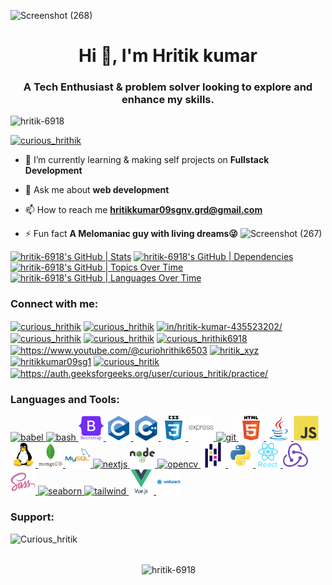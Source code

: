 ![Screenshot (268)](https://github.com/hritik-6918/hritik-6918/assets/83581212/9a5ac7a7-85d8-4147-81b1-37b5afadffa1)
<h1 align="center">Hi 👋, I'm Hritik kumar</h1>
<h3 align="center">A Tech Enthusiast & problem solver looking to explore and enhance my skills.</h3>


<p align="left"> <img src="https://komarev.com/ghpvc/?username=hritik-6918&label=Profile%20views&color=0e75b6&style=flat" alt="hritik-6918" /> </p>

<p align="left"> <a href="https://twitter.com/curious_hrithik" target="blank"><img src="https://img.shields.io/twitter/follow/curious_hrithik?logo=twitter&style=for-the-badge" alt="curious_hrithik" /></a> </p>


- 🌱 I’m currently learning & making self projects on **Fullstack Development**

- 💬 Ask me about **web development**

- 📫 How to reach me **hritikkumar09sgnv.grd@gmail.com**

- ⚡ Fun fact **A Melomaniac guy with living dreams😜**
  ![Screenshot (267)](https://github.com/hritik-6918/hritik-6918/assets/83581212/2ca2daff-9b3f-477d-9231-6fbbb8ba43b8)

[![hritik-6918's GitHub | Stats](https://stats.quine.sh/hritik-6918/github?theme=dark)](https://quine.sh?utm_source=widgets&utm_campaign=hritik-6918)
[![hritik-6918's GitHub | Dependencies](https://stats.quine.sh/hritik-6918/dependencies?theme=dark)](https://quine.sh?utm_source=widgets&utm_campaign=hritik-6918)
[![hritik-6918's GitHub | Topics Over Time](https://stats.quine.sh/hritik-6918/topics-over-time?theme=dark)](https://quine.sh?utm_source=widgets&utm_campaign=hritik-6918)
[![hritik-6918's GitHub | Languages Over Time](https://stats.quine.sh/hritik-6918/languages-over-time?theme=dark)](https://quine.sh?utm_source=widgets&utm_campaign=hritik-6918)
<h3 align="left">Connect with me:</h3>
<p align="left">
<a href="https://codepen.io/curious_hrithik" target="blank"><img align="center" src="https://raw.githubusercontent.com/rahuldkjain/github-profile-readme-generator/master/src/images/icons/Social/codepen.svg" alt="curious_hrithik" height="30" width="40" /></a>
<a href="https://twitter.com/curious_hrithik" target="blank"><img align="center" src="https://raw.githubusercontent.com/rahuldkjain/github-profile-readme-generator/master/src/images/icons/Social/twitter.svg" alt="curious_hrithik" height="30" width="40" /></a>
<a href="https://www.linkedin.com/in/hritik-kumar6918/" target="blank"><img align="center" src="https://raw.githubusercontent.com/rahuldkjain/github-profile-readme-generator/master/src/images/icons/Social/linked-in-alt.svg" alt="in/hritik-kumar-435523202/" height="30" width="40" /></a>
<a href="https://codesandbox.com/curious_hrithik" target="blank"><img align="center" src="https://raw.githubusercontent.com/rahuldkjain/github-profile-readme-generator/master/src/images/icons/Social/codesandbox.svg" alt="curious_hrithik" height="30" width="40" /></a>
<a href="https://fb.com/curious_hrithik" target="blank"><img align="center" src="https://raw.githubusercontent.com/rahuldkjain/github-profile-readme-generator/master/src/images/icons/Social/facebook.svg" alt="curious_hrithik" height="30" width="40" /></a>
<a href="https://instagram.com/curious_hrithik6918" target="blank"><img align="center" src="https://raw.githubusercontent.com/rahuldkjain/github-profile-readme-generator/master/src/images/icons/Social/instagram.svg" alt="curious_hrithik6918" height="30" width="40" /></a>
<a href="https://www.youtube.com/c/https://www.youtube.com/@curiohrithik6503" target="blank"><img align="center" src="https://raw.githubusercontent.com/rahuldkjain/github-profile-readme-generator/master/src/images/icons/Social/youtube.svg" alt="https://www.youtube.com/@curiohrithik6503" height="30" width="40" /></a>
<a href="https://www.codechef.com/users/hritik_xyz" target="blank"><img align="center" src="https://cdn.jsdelivr.net/npm/simple-icons@3.1.0/icons/codechef.svg" alt="hritik_xyz" height="30" width="40" /></a>
<a href="https://www.hackerrank.com/hritikkumar09sg1" target="blank"><img align="center" src="https://raw.githubusercontent.com/rahuldkjain/github-profile-readme-generator/master/src/images/icons/Social/hackerrank.svg" alt="hritikkumar09sg1" height="30" width="40" /></a>
<a href="https://www.leetcode.com/curious_hritik" target="blank"><img align="center" src="https://raw.githubusercontent.com/rahuldkjain/github-profile-readme-generator/master/src/images/icons/Social/leet-code.svg" alt="curious_hritik" height="30" width="40" /></a>
<a href="https://auth.geeksforgeeks.org/user/https://auth.geeksforgeeks.org/user/curious_hritik/practice/" target="blank"><img align="center" src="https://raw.githubusercontent.com/rahuldkjain/github-profile-readme-generator/master/src/images/icons/Social/geeks-for-geeks.svg" alt="https://auth.geeksforgeeks.org/user/curious_hritik/practice/" height="30" width="40" /></a>
</p>

<h3 align="left">Languages and Tools:</h3>
<p align="left"> <a href="https://babeljs.io/" target="_blank" rel="noreferrer"> <img src="https://www.vectorlogo.zone/logos/babeljs/babeljs-icon.svg" alt="babel" width="40" height="40"/> </a> <a href="https://www.gnu.org/software/bash/" target="_blank" rel="noreferrer"> <img src="https://www.vectorlogo.zone/logos/gnu_bash/gnu_bash-icon.svg" alt="bash" width="40" height="40"/> </a> <a href="https://getbootstrap.com" target="_blank" rel="noreferrer"> <img src="https://raw.githubusercontent.com/devicons/devicon/master/icons/bootstrap/bootstrap-plain-wordmark.svg" alt="bootstrap" width="40" height="40"/> </a> <a href="https://www.cprogramming.com/" target="_blank" rel="noreferrer"> <img src="https://raw.githubusercontent.com/devicons/devicon/master/icons/c/c-original.svg" alt="c" width="40" height="40"/> </a> <a href="https://www.w3schools.com/cpp/" target="_blank" rel="noreferrer"> <img src="https://raw.githubusercontent.com/devicons/devicon/master/icons/cplusplus/cplusplus-original.svg" alt="cplusplus" width="40" height="40"/> </a> <a href="https://www.w3schools.com/css/" target="_blank" rel="noreferrer"> <img src="https://raw.githubusercontent.com/devicons/devicon/master/icons/css3/css3-original-wordmark.svg" alt="css3" width="40" height="40"/> </a> <a href="https://expressjs.com" target="_blank" rel="noreferrer"> <img src="https://raw.githubusercontent.com/devicons/devicon/master/icons/express/express-original-wordmark.svg" alt="express" width="40" height="40"/> </a> <a href="https://git-scm.com/" target="_blank" rel="noreferrer"> <img src="https://www.vectorlogo.zone/logos/git-scm/git-scm-icon.svg" alt="git" width="40" height="40"/> </a> <a href="https://www.w3.org/html/" target="_blank" rel="noreferrer"> <img src="https://raw.githubusercontent.com/devicons/devicon/master/icons/html5/html5-original-wordmark.svg" alt="html5" width="40" height="40"/> </a> <a href="https://www.java.com" target="_blank" rel="noreferrer"> <img src="https://raw.githubusercontent.com/devicons/devicon/master/icons/java/java-original.svg" alt="java" width="40" height="40"/> </a> <a href="https://developer.mozilla.org/en-US/docs/Web/JavaScript" target="_blank" rel="noreferrer"> <img src="https://raw.githubusercontent.com/devicons/devicon/master/icons/javascript/javascript-original.svg" alt="javascript" width="40" height="40"/> </a> <a href="https://www.linux.org/" target="_blank" rel="noreferrer"> <img src="https://raw.githubusercontent.com/devicons/devicon/master/icons/linux/linux-original.svg" alt="linux" width="40" height="40"/> </a> <a href="https://www.mongodb.com/" target="_blank" rel="noreferrer"> <img src="https://raw.githubusercontent.com/devicons/devicon/master/icons/mongodb/mongodb-original-wordmark.svg" alt="mongodb" width="40" height="40"/> </a> <a href="https://www.mysql.com/" target="_blank" rel="noreferrer"> <img src="https://raw.githubusercontent.com/devicons/devicon/master/icons/mysql/mysql-original-wordmark.svg" alt="mysql" width="40" height="40"/> </a> <a href="https://nextjs.org/" target="_blank" rel="noreferrer"> <img src="https://cdn.worldvectorlogo.com/logos/nextjs-2.svg" alt="nextjs" width="40" height="40"/> </a> <a href="https://nodejs.org" target="_blank" rel="noreferrer"> <img src="https://raw.githubusercontent.com/devicons/devicon/master/icons/nodejs/nodejs-original-wordmark.svg" alt="nodejs" width="40" height="40"/> </a> <a href="https://opencv.org/" target="_blank" rel="noreferrer"> <img src="https://www.vectorlogo.zone/logos/opencv/opencv-icon.svg" alt="opencv" width="40" height="40"/> </a> <a href="https://pandas.pydata.org/" target="_blank" rel="noreferrer"> <img src="https://raw.githubusercontent.com/devicons/devicon/2ae2a900d2f041da66e950e4d48052658d850630/icons/pandas/pandas-original.svg" alt="pandas" width="40" height="40"/> </a> <a href="https://www.python.org" target="_blank" rel="noreferrer"> <img src="https://raw.githubusercontent.com/devicons/devicon/master/icons/python/python-original.svg" alt="python" width="40" height="40"/> </a> <a href="https://reactjs.org/" target="_blank" rel="noreferrer"> <img src="https://raw.githubusercontent.com/devicons/devicon/master/icons/react/react-original-wordmark.svg" alt="react" width="40" height="40"/> </a> <a href="https://redux.js.org" target="_blank" rel="noreferrer"> <img src="https://raw.githubusercontent.com/devicons/devicon/master/icons/redux/redux-original.svg" alt="redux" width="40" height="40"/> </a> <a href="https://sass-lang.com" target="_blank" rel="noreferrer"> <img src="https://raw.githubusercontent.com/devicons/devicon/master/icons/sass/sass-original.svg" alt="sass" width="40" height="40"/> </a> <a href="https://seaborn.pydata.org/" target="_blank" rel="noreferrer"> <img src="https://seaborn.pydata.org/_images/logo-mark-lightbg.svg" alt="seaborn" width="40" height="40"/> </a> <a href="https://tailwindcss.com/" target="_blank" rel="noreferrer"> <img src="https://www.vectorlogo.zone/logos/tailwindcss/tailwindcss-icon.svg" alt="tailwind" width="40" height="40"/> </a> <a href="https://vuejs.org/" target="_blank" rel="noreferrer"> <img src="https://raw.githubusercontent.com/devicons/devicon/master/icons/vuejs/vuejs-original-wordmark.svg" alt="vuejs" width="40" height="40"/> </a> <a href="https://webpack.js.org" target="_blank" rel="noreferrer"> <img src="https://raw.githubusercontent.com/devicons/devicon/d00d0969292a6569d45b06d3f350f463a0107b0d/icons/webpack/webpack-original-wordmark.svg" alt="webpack" width="40" height="40"/> </a> </p>

<h3 align="left">Support:</h3>
<p><a href="https://www.buymeacoffee.com/Curious_hritik"> <img align="left" src="https://cdn.buymeacoffee.com/buttons/v2/default-yellow.png" height="50" width="210" alt="Curious_hritik" /></a></p><br><br>


<p><img align="center" src="https://github-readme-streak-stats.herokuapp.com/?user=hritik-6918&" alt="hritik-6918" /></p>


